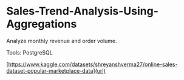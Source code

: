 # Sales-Trend-Analysis-Using-Aggregations
Analyze monthly revenue and order volume.

Tools: PostgreSQL

[https://www.kaggle.com/datasets/shreyanshverma27/online-sales-dataset-popular-marketplace-data](url)
